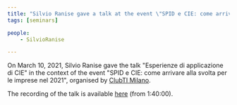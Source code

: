 ```yaml
---
title: "Silvio Ranise gave a talk at the event \"SPID e CIE: come arrivare alla svolta per le imprese nel 2021\""
tags: [seminars]

people:
    - SilvioRanise

---
```


On March 10, 2021, Silvio Ranise gave the talk "Esperienze di applicazione di CIE" in the context of the event "SPID e CIE: come arrivare alla svolta per le imprese nel 2021", organised by [ClubTI Milano](https://www.clubtimilano.net/).

The recording of the talk is available [here](https://youtu.be/j3qe97X_MO8?t=6000) (from 1:40:00).